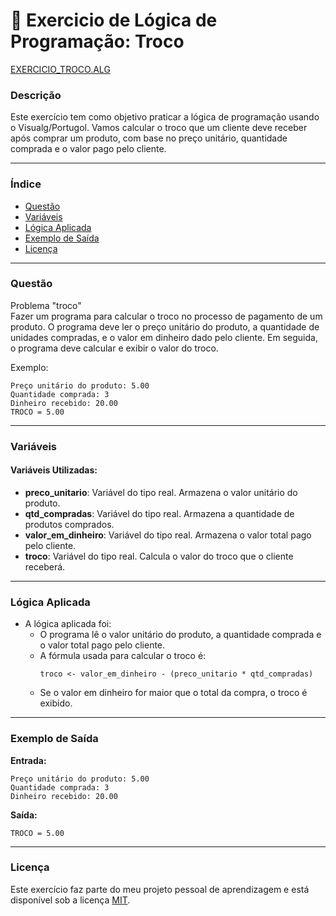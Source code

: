 
# 🚀 Exercicio de Lógica de Programação: Troco

<a href="/logica-de-programação/VisualG_Portugol/Estrutura_Sequencial/Exercicios/exercicio_troco/EXERCICIO_TROCO.ALG">EXERCICIO_TROCO.ALG</a>

### Descrição

Este exercício tem como objetivo praticar a lógica de programação usando o Visualg/Portugol. Vamos calcular o troco que um cliente deve receber após comprar um produto, com base no preço unitário, quantidade comprada e o valor pago pelo cliente.

---

### Índice

- [Questão](#questão)
- [Variáveis](#variáveis)
- [Lógica Aplicada](#lógica-aplicada)
- [Exemplo de Saída](#exemplo-de-saída)
- [Licença](#licença)

---

### Questão

Problema "troco"  
Fazer um programa para calcular o troco no processo de pagamento de um produto. O programa deve ler o preço unitário do produto, a quantidade de unidades compradas, e o valor em dinheiro dado pelo cliente. Em seguida, o programa deve calcular e exibir o valor do troco.  

Exemplo:
```
Preço unitário do produto: 5.00  
Quantidade comprada: 3  
Dinheiro recebido: 20.00  
TROCO = 5.00
```

---

### Variáveis

#### Variáveis Utilizadas:

- **preco_unitario**: Variável do tipo real. Armazena o valor unitário do produto.
- **qtd_compradas**: Variável do tipo real. Armazena a quantidade de produtos comprados.
- **valor_em_dinheiro**: Variável do tipo real. Armazena o valor total pago pelo cliente.
- **troco**: Variável do tipo real. Calcula o valor do troco que o cliente receberá.

---

### Lógica Aplicada

- A lógica aplicada foi:
  - O programa lê o valor unitário do produto, a quantidade comprada e o valor total pago pelo cliente.
  - A fórmula usada para calcular o troco é:  
    ```alg
    troco <- valor_em_dinheiro - (preco_unitario * qtd_compradas)
    ```
  - Se o valor em dinheiro for maior que o total da compra, o troco é exibido.

---

### Exemplo de Saída

**Entrada:**
```
Preço unitário do produto: 5.00  
Quantidade comprada: 3  
Dinheiro recebido: 20.00
```

**Saída:**
```
TROCO = 5.00
```

---

### Licença

Este exercício faz parte do meu projeto pessoal de aprendizagem e está disponível sob a licença [MIT](/LICENSE.md).
